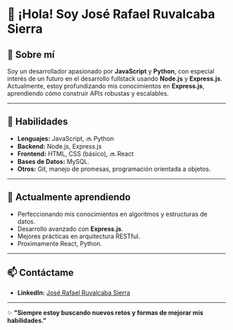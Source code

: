 # 👋 ¡Hola! Soy José Rafael Ruvalcaba Sierra
## 🌟 Sobre mí

Soy un desarrollador apasionado por **JavaScript** y **Python**, con especial interés de un futuro en el desarrollo fullstack usando **Node.js** y **Express.js**. 
Actualmente, estoy profundizando mis conocimientos en **Express.js**, aprendiendo cómo construir APIs robustas y escalables.

---

## 🚀 Habilidades

- **Lenguajes:** JavaScript, 🔜 Python  
- **Backend:** Node.js, Express.js  
- **Frontend:** HTML, CSS (básico), 🔜 React
- **Bases de Datos:** MySQL.  
- **Otros:** Git, manejo de promesas, programación orientada a objetos.

---

## 🌱 Actualmente aprendiendo

- Perfeccionando mis conocimientos en algoritmos y estructuras de datos.
- Desarrollo avanzado con **Express.js**. 
- Mejores prácticas en arquitectura RESTful.
- Proximamente React, Python.

---

## 📫 Contáctame
 
- **LinkedIn:** [José Rafael Ruvalcaba Sierra](https://www.linkedin.com/in/josé-rafael-ruvalcaba-sierra-64856a23b)  

---

✨ **"Siempre estoy buscando nuevos retos y formas de mejorar mis habilidades."**

